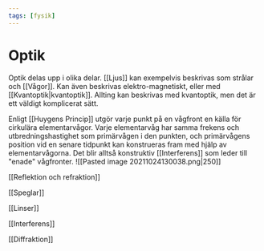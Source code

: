 ```yaml
---
tags: [fysik]
---
```

# Optik

Optik delas upp i olika delar. [[Ljus]] kan exempelvis beskrivas som strålar och [[Vågor]]. Kan även beskrivas elektro-magnetiskt, eller med [[Kvantoptik|kvantoptik]]. Allting kan beskrivas med kvantoptik, men det är ett väldigt komplicerat sätt.

Enligt [[Huygens Princip]] utgör varje punkt på en vågfront en källa för cirkulära elementarvågor. Varje elementarvåg har samma frekens och utbredningshastighet som primärvågen i den punkten, och primärvågens position vid en senare tidpunkt kan konstrueras fram med hjälp av elementarvågorna. Det blir alltså konstruktiv [[Interferens]] som leder till "enade" vågfronter.
![[Pasted image 20211024130038.png|250]]


[[Reflektion och refraktion]]

[[Speglar]]

[[Linser]]

[[Interferens]]

[[Diffraktion]]


